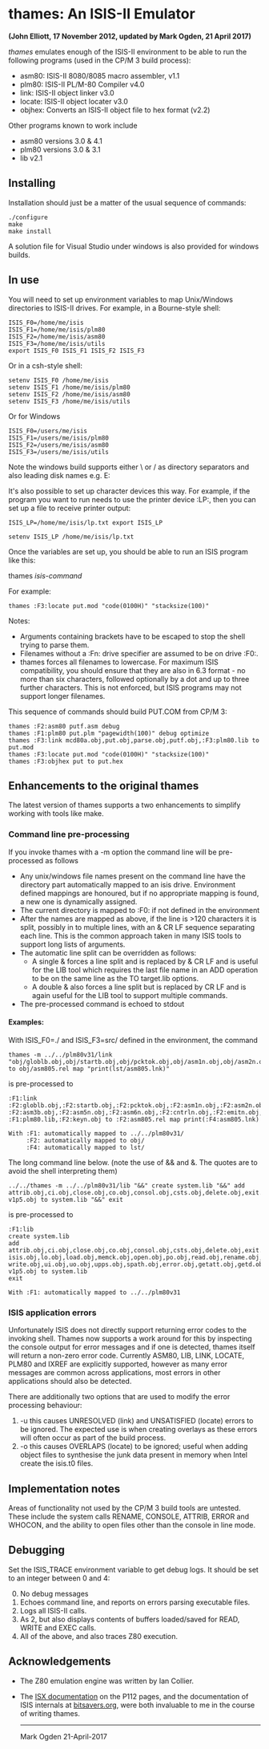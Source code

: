 # thames: An ISIS-II Emulator

**(John Elliott, 17 November 2012, updated by Mark Ogden, 21 April 2017)**

 *thames* emulates enough of the ISIS-II environment to be able to run the following
 programs (used in the CP/M 3 build process):
 * asm80: ISIS-II 8080/8085 macro assembler, v1.1
 * plm80: ISIS-II PL/M-80 Compiler v4.0
 * link: ISIS-II object linker v3.0
 * locate: ISIS-II object locater v3.0
 * objhex: Converts an ISIS-II object file to hex format (v2.2)
 
Other programs known to work include
 * asm80 versions 3.0 & 4.1
 * plm80 versions 3.0 & 3.1
 * lib v2.1

## Installing

   Installation should just be a matter of the usual sequence of commands:
```
./configure
make
make install
```
A solution file for Visual Studio under windows is also provided for windows builds.

## In use

You will need to set up environment variables to map Unix/Windows directories
to ISIS-II drives. For example, in a Bourne-style shell:
```
ISIS_F0=/home/me/isis
ISIS_F1=/home/me/isis/plm80
ISIS_F2=/home/me/isis/asm80
ISIS_F3=/home/me/isis/utils
export ISIS_F0 ISIS_F1 ISIS_F2 ISIS_F3
```
Or in a csh-style shell:
```
setenv ISIS_F0 /home/me/isis
setenv ISIS_F1 /home/me/isis/plm80
setenv ISIS_F2 /home/me/isis/asm80
setenv ISIS_F3 /home/me/isis/utils
```

Or for Windows
````
ISIS_F0=/users/me/isis
ISIS_F1=/users/me/isis/plm80
ISIS_F2=/users/me/isis/asm80
ISIS_F3=/users/me/isis/utils
````
Note the windows build supports either \ or / as directory separators and also
leading disk names e.g. E:

It's also possible to set up character devices this way. For example,
if the program you want to run needs to use the printer device :LP:,
then you can set up a file to receive printer output:
```
ISIS_LP=/home/me/isis/lp.txt export ISIS_LP

setenv ISIS_LP /home/me/isis/lp.txt
```
 Once the variables are set up, you should be able to run an ISIS
 program like this:

thames *isis-command*

For example:
```
thames :F3:locate put.mod "code(0100H)" "stacksize(100)"
```
Notes:
* Arguments containing brackets have to be escaped to stop the shell
  trying to parse them.
* Filenames without a :Fn: drive specifier are assumed to be on drive
  :F0:.
* thames forces all filenames to lowercase. For maximum ISIS
  compatibility, you should ensure that they are also in 6.3 format -
  no more than six characters, followed optionally by a dot and up to
  three further characters. This is not enforced, but ISIS programs
  may not support longer filenames.

This sequence of commands should build PUT.COM from CP/M 3:
```
thames :F2:asm80 putf.asm debug
thames :F1:plm80 put.plm "pagewidth(100)" debug optimize
thames :F3:link mcd80a.obj,put.obj,parse.obj,putf.obj,:F3:plm80.lib to put.mod
thames :F3:locate put.mod "code(0100H)" "stacksize(100)"
thames :F3:objhex put to put.hex
```
## Enhancements to the original thames
The latest version of thames supports a two enhancements to simplify working with tools
like make.
### Command line pre-processing
If you invoke thames with a -m option the command line will be pre-processed as follows
* Any unix/windows file names present on the command line have the directory part
  automatically mapped to an isis drive. Environment defined mappings are
  honoured, but if no appropriate mapping is found, a new one is dynamically assigned.
* The current directory is mapped to :F0: if not defined in the environment
* After the names are mapped as above, if the line is >120 characters it is split, possibly
  in to multiple lines, with an & CR LF sequence separating each line.
  This is the common approach taken in many ISIS tools to support long lists of arguments.
* The automatic line split can be overridden as follows:
  * A single & forces a line split and is replaced by & CR LF and is useful for the LIB tool which requires the
  last file name in an ADD operation to be on the same line as the TO target.lib options.
  * A double & also forces a line split but is replaced by CR LF and is again useful for the LIB tool to support
  multiple commands.
* The pre-processed command is echoed to stdout

#### Examples:
With ISIS_F0=./ and ISIS_F3=src/ defined in the environment, the command
```
thames -m ../../plm80v31/link "obj/globlb.obj,obj/startb.obj,obj/pcktok.obj,obj/asm1n.obj,obj/asm2n.obj,obj/asm4b.obj,obj/rdsrc.obj,obj/asm3b.obj,obj/asm5n.obj,obj/asm6n.obj,obj/cntrln.obj,obj/emitn.obj,obj/listn.obj,obj/initb.obj,../../plm80v31/system.lib,../../plm80v31/plm80.lib,obj/keyn.obj" to obj/asm805.rel map "print(lst/asm805.lnk)"
```
is pre-processed to
```
:F1:link :F2:globlb.obj,:F2:startb.obj,:F2:pcktok.obj,:F2:asm1n.obj,:F2:asm2n.obj,:F2:asm4b.obj,:F2:rdsrc.obj,&
:F2:asm3b.obj,:F2:asm5n.obj,:F2:asm6n.obj,:F2:cntrln.obj,:F2:emitn.obj,:F2:listn.obj,:F2:initb.obj,:F1:system.lib,&
:F1:plm80.lib,:F2:keyn.obj to :F2:asm805.rel map print(:F4:asm805.lnk)
```
```
With :F1: automatically mapped to ../../plm80v31/
     :F2: automatically mapped to obj/
     :F4: automatically mapped to lst/
```

The long command line below.  (note the use of && and &. The quotes are to avoid the shell interpreting them)
````
../../thames -m ../../plm80v31/lib "&&" create system.lib "&&" add attrib.obj,ci.obj,close.obj,co.obj,consol.obj,csts.obj,delete.obj,exit.obj,iochk.obj,iodef.obj,ioset.obj,isis.obj,lo.obj,load.obj,memck.obj,open.obj,po.obj,read.obj,rename.obj,rescan.obj,ri.obj,seek.obj,whocon.obj,write.obj,ui.obj,uo.obj,upps.obj,spath.obj,error.obj,getatt.obj,getd.obj,filinf.obj,chgacs.obj,detime.obj,"&" v1p5.obj to system.lib "&&" exit
````
is pre-processed to
````
:F1:lib
create system.lib
add attrib.obj,ci.obj,close.obj,co.obj,consol.obj,csts.obj,delete.obj,exit.obj,iochk.obj,iodef.obj,ioset.obj,&
isis.obj,lo.obj,load.obj,memck.obj,open.obj,po.obj,read.obj,rename.obj,rescan.obj,ri.obj,seek.obj,whocon.obj,&
write.obj,ui.obj,uo.obj,upps.obj,spath.obj,error.obj,getatt.obj,getd.obj,filinf.obj,chgacs.obj,detime.obj,&
v1p5.obj to system.lib
exit
````
````
With :F1: automatically mapped to ../../plm80v31
````
### ISIS application errors
Unfortunately ISIS does not directly support returning error codes to the invoking shell.
Thames now supports a work around for this by inspecting the console output for error
messages and if one is detected, thames itself will return a non-zero error code.
Currently ASM80, LIB, LINK, LOCATE, PLM80 and IXREF are explicitly supported, however
as many error messages are common across applications, most errors in other applications
should also be detected.

There are additionally two options that are used to modify the error processing behaviour:
1. -u this causes UNRESOLVED (link) and UNSATISFIED (locate) errors to be ignored. The expected
   use is when creating overlays as these errors will often occur as part of the build process.
2. -o this causes OVERLAPS (locate) to be ignored; useful when adding object files to synthesise
   the junk data present in memory when Intel create the isis.t0 files.
   
## Implementation notes

Areas of functionality not used by the CP/M 3 build tools are untested.
These include the system calls RENAME, CONSOLE, ATTRIB, ERROR and
WHOCON, and the ability to open files other than the console in line
mode.

## Debugging

Set the ISIS_TRACE environment variable to get debug logs. It should be
set to an integer between 0 and 4:

0. No debug messages
1. Echoes command line, and reports on errors parsing executable
   files.
2. Logs all ISIS-II calls.
3. As 2, but also displays contents of buffers loaded/saved for
   READ, WRITE and EXEC calls.
4. All of the above, and also traces Z80 execution.

## Acknowledgements

* The Z80 emulation engine was written by Ian Collier.
* The [ISX documentation](http://p112.sourceforge.net/index.php?isx) on the P112 pages, and the documentation
  of ISIS internals at [bitsavers.org](http://www.bitsavers.org/pdf/intel/ISIS_II/), were both invaluable to me
  in the course of writing thames.
     __________________________________________________________________


    Mark Ogden 21-April-2017
